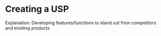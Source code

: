 # Creating a USP

Explanation: Developing features/functions to stand out from competitors and existing products